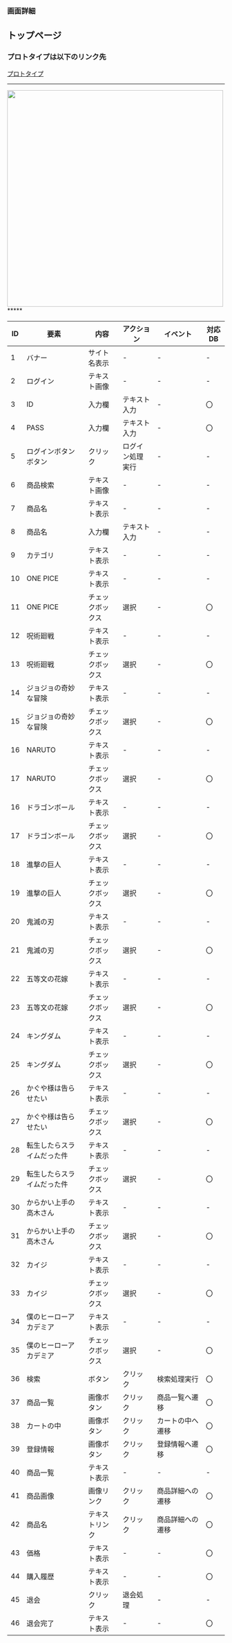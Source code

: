 ### 画面詳細
## トップページ
### プロトタイプは以下のリンク先
[プロトタイプ](https://www.figma.com/file/1qrEKi7iktAY3U27hFIezf/Untitled?node-id=0%3A1)
*****
<img src="../img/toppage.png" width="500">
*****



| ID | 要素 | 内容 | アクション | イベント | 対応DB |
|----|------|------|-----------|----------|--------|
|1 |バナー|サイト名表示|- |- |- |
|2 |ログイン|テキスト画像|- |- |- |
|3 |ID|入力欄|テキスト入力 |- |〇 |
|4 |PASS|入力欄|テキスト入力|- |〇 |
|5 |ログインボタンボタン|クリック|ログイン処理実行|- |- |
|6 |商品検索|テキスト画像|- |- |- |
|7 |商品名|テキスト表示|- |- |- |
|8 |商品名|入力欄|テキスト入力|- |- |
|9 |カテゴリ|テキスト表示|- |- |- |
|10 |ONE PICE|テキスト表示|- |- |- |
|11 |ONE PICE|チェックボックス|選択|- |〇 |
|12 |呪術廻戦|テキスト表示|- |-　　　　|- |
|13 |呪術廻戦|チェックボックス|選択|- |〇 |
|14 |ジョジョの奇妙な冒険|テキスト表示|- |- |- |
|15 |ジョジョの奇妙な冒険|チェックボックス|選択|- 　|〇 |
|16 |NARUTO|テキスト表示|- |- 　 |- |
|17 |NARUTO|チェックボックス|選択|- 　 |〇 |
|16 |ドラゴンボール|テキスト表示|- |- 　|- |
|17 |ドラゴンボール|チェックボックス|選択|- 　|〇 |
|18 |進撃の巨人|テキスト表示|- |-　　　　|- |
|19 |進撃の巨人|チェックボックス|選択|- 　 |〇 |
|20 |鬼滅の刃|テキスト表示|- |- 　　 |- |
|21 |鬼滅の刃|チェックボックス|選択|- 　　|〇 |
|22 |五等文の花嫁|テキスト表示|- |- |- |
|23 |五等文の花嫁|チェックボックス|選択|- |〇 |
|24 |キングダム|テキスト表示|- |- |- |
|25 |キングダム|チェックボックス|選択|- |〇 |
|26 |かぐや様は告らせたい|テキスト表示|- |- |- |
|27 |かぐや様は告らせたい|チェックボックス|選択|- |〇 |
|28 |転生したらスライムだった件|テキスト表示|- |- |- |
|29 |転生したらスライムだった件|チェックボックス|選択|- |〇 |
|30 |からかい上手の高木さん|テキスト表示|- |- |- |
|31 |からかい上手の高木さん|チェックボックス|選択|- |〇 |
|32 |カイジ|テキスト表示|- 　 |- 　　 |- |
|33 |カイジ|チェックボックス|選択|- |〇 |
|34 |僕のヒーローアカデミア|テキスト表示|- |- |- |
|35 |僕のヒーローアカデミア|チェックボックス|選択|- |〇 |
|36 |検索 |ボタン|クリック |検索処理実行|〇 |
|37 |商品一覧|画像ボタン|クリック|商品一覧へ遷移|〇|
|38 |カートの中|画像ボタン|クリック|カートの中へ遷移|〇|
|39 |登録情報|画像ボタン|クリック|登録情報へ遷移|〇|
|40 |商品一覧|テキスト表示|- |- |- |
|41 |商品画像|画像リンク|クリック|商品詳細への遷移|〇|
|42 |商品名|テキストリンク|クリック|商品詳細への遷移|〇|
|43 |価格|テキスト表示|- |- |〇 |
|44 |購入履歴|テキスト表示|- |- |〇 |
|45 |退会 |クリック|退会処理 |- |- |
|46 |退会完了|テキスト表示|- |- |〇 |
